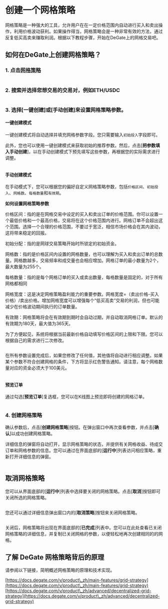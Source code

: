# 创建一个网格策略

网格策略是一种强大的工具，允许用户在在一定价格范围内自动进行买入和卖出操作，利用价格波动获利。如果操作得当，网格策略会是一种非常有效的方法，通过反复低买高卖来赚取利润。根据以下教程步骤，开始在DeGate上的网格交易吧。&#x20;

## 如何在DeGate上创建网格策略？

### **1. 点击**[**网格策略**](https://app.degate.com/grid/USDC/ETH)

<figure><img src="../.gitbook/assets/image (16).png" alt=""><figcaption></figcaption></figure>

### 2. 搜索并选择您想交易的交易对，例如ETH/USDC

<figure><img src="../.gitbook/assets/image (1) (1).png" alt=""><figcaption></figcaption></figure>

### 3. 选择\[一键创建]或\[手动创建]来设置网格策略参数。&#x20;

#### 一键创建模式

一键创建模式将自动选择并填充网格参数字段。您只需要输入`初始投入`字段即可。&#x20;

此外，您也可以使用一键创建模式来获取初始的推荐参数。然后，点击\[**把参数填入手动创建**]，以在手动创建模式下预先填写这些参数，再根据您的实际需求进行调整。

<figure><img src="../.gitbook/assets/中文 网格一键到手动.gif" alt=""><figcaption></figcaption></figure>



#### 手动创建模式&#x20;

在手动模式下，您可以根据您的偏好自定义网格策略参数，包括`价格区间`、`初始投入`、`网格数`、`每格数量`和`有效期`。



**如何设置网格策略参数**

价格区间：指的是在网格交易中设定的买入和卖出订单的价格范围。你可以设置一个最低价格和一个最高价格，交易将在这个价格范围内进行。网格订单不会超出这个范围。选择一个合理的价格范围，不要过于宽泛，相信市场价格会在其内波动，这将带来稳定的回报。

初始分配：指的是网球交易策略开始时所锁定的初始资金。

网格数：指的是价格区间内设置的网格数量，也可以理解为买入和卖出订单的总数量。网格数越多，交易频率和成交量也会相应增加。网格订单的最小数量为2个，最大数量为255个。

每格数量：指的是每个网格订单的买入或卖出数量，每格数量是固定的，对于所有网格都相同

网格宽度：这是决定网格策略盈利能力的重要参数。网格宽度=（卖出价格-买入价格）/卖出价格。增加网格宽度可以增强每个“低买高卖”交易的利润，但也可能减少在价格波动期间执行的订单数量。

有效期：网格策略将会在有效期到期时会自动过期，并自动取消网格订单。默认的有效期为180天，最大值为365天。

为了方便起见，系统将根据当前最新价格自动填写价格区间的上限和下限。您可以根据自己的需求进行二次修改。

<figure><img src="../.gitbook/assets/image (3) (1).png" alt=""><figcaption></figcaption></figure>

在所有参数设置完成后，如果您修改了任何值，其他值将自动进行相应调整。如果某个参数不符合创建网格的条件，下方将显示红色警告通知。请注意，每个网格数量对应的资金必须大于100美元。

<figure><img src="../.gitbook/assets/参数设置中文.gif" alt=""><figcaption></figcaption></figure>

#### 预览订单&#x20;

通过勾选\[**预览订单**]复选框，您可以在K线图上预览即将创建的网格订单。

<figure><img src="../.gitbook/assets/image (4) (1).png" alt=""><figcaption></figcaption></figure>

### 4. 创建网格策略&#x20;

确认参数后，点击\[**创建网格策略**]按钮。在弹出窗口中再次查看参数，并点击\[**确认**]以成功创建网格策略。

详细信息的弹窗将自动打开，显示网格策略的状态，并提供有关网格收益、待成交订单和网格参数的信息。您可以通过在界面底部的\[**运行中**]列表访问相应策略，重新打开详细信息的弹窗。

<figure><img src="../.gitbook/assets/中文Create.gif" alt=""><figcaption></figcaption></figure>

## 取消网格策略&#x20;

您可以从界面底部的\[**运行中**]列表中选择要关闭的网格策略。点击\[**取消**]按钮即可关闭所选的网格策略。

<figure><img src="../.gitbook/assets/image (5) (1).png" alt=""><figcaption></figcaption></figure>

您还可以通过详细信息弹出窗口内的\[**取消策略**]按钮来关闭网格策略。

<figure><img src="../.gitbook/assets/image (7) (1).png" alt=""><figcaption></figcaption></figure>

关闭后，网格策略将出现在界面底部的\[**已完成**]列表中。您可以在此处查看已关闭网格策略的详细信息，并复制已关闭网格的参数，以便轻松地再次创建相同的的网格。

## 了解 DeGate 网格策略背后的原理&#x20;

请参阅以下链接，简明概述网格策略的原理和技术实现。&#x20;

[https://docs.degate.com/v/product\_zh/main-features/grid-strategy](https://docs.degate.com/v/product\_zh/main-features/grid-strategy)[https://docs.degate.com/v/product\_zh/advanced/decentralized-grid-strategy](https://docs.degate.com/v/product\_zh/advanced/decentralized-grid-strategy)





